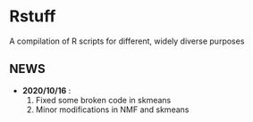 # Rstuff
A compilation of R scripts for different, widely diverse purposes

## NEWS

* **2020/10/16** :
   1. Fixed some broken code in skmeans
   2. Minor modifications in NMF and skmeans
